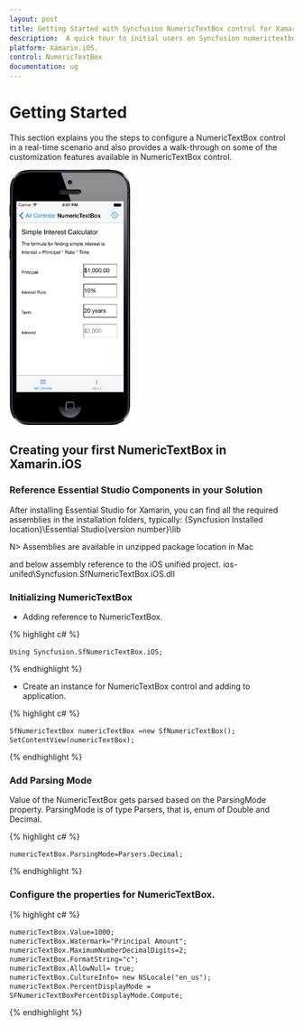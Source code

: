 ```yaml
---
layout: post
title: Getting Started with Syncfusion NumericTextBox control for Xamarin.iOS.
description:  A quick tour to initial users on Syncfusion numerictextbox control for Xamarin.iOS platform 
platform: Xamarin.iOS.
control: NumericTextBox
documentation: ug
---
```


# Getting Started

This section explains you the steps to configure a NumericTextBox control in a real-time scenario and also provides a walk-through on some of the customization features available in NumericTextBox control.

![](images/NumericTextBox-iOS.png) 

## Creating your first NumericTextBox in Xamarin.iOS                                   

### Reference Essential Studio Components in your Solution

After installing Essential Studio for Xamarin, you can find all the required assemblies in the installation folders, typically:
{Syncfusion Installed location}\Essential Studio{version number}\lib

N> Assemblies are available in unzipped package location in Mac

and below assembly reference to the iOS unified project.
ios-unifed\Syncfusion.SfNumericTextBox.iOS.dll

### Initializing NumericTextBox

* Adding reference to NumericTextBox.

{% highlight c# %}

	Using Syncfusion.SfNumericTextBox.iOS; 

{% endhighlight %}

* Create an instance for NumericTextBox control and adding to application.

{% highlight c# %}

	SfNumericTextBox numericTextBox =new SfNumericTextBox();
	SetContentView(numericTextBox); 

{% endhighlight %}

### Add Parsing Mode

Value of the NumericTextBox gets parsed based on the ParsingMode property. ParsingMode is of type Parsers, that is, enum of Double and Decimal.

{% highlight c# %}

	numericTextBox.ParsingMode=Parsers.Decimal;
	
{% endhighlight %}

### Configure the properties for NumericTextBox.

{% highlight c# %}

	numericTextBox.Value=1000;
	numericTextBox.Watermark="Principal Amount";
	numericTextBox.MaximumNumberDecimalDigits=2;
	numericTextBox.FormatString="c";
	numericTextBox.AllowNull= true;
	numericTextBox.CultureInfo= new NSLocale("en_us");
	numericTextBox.PercentDisplayMode = SFNumericTextBoxPercentDisplayMode.Compute;

{% endhighlight %}


